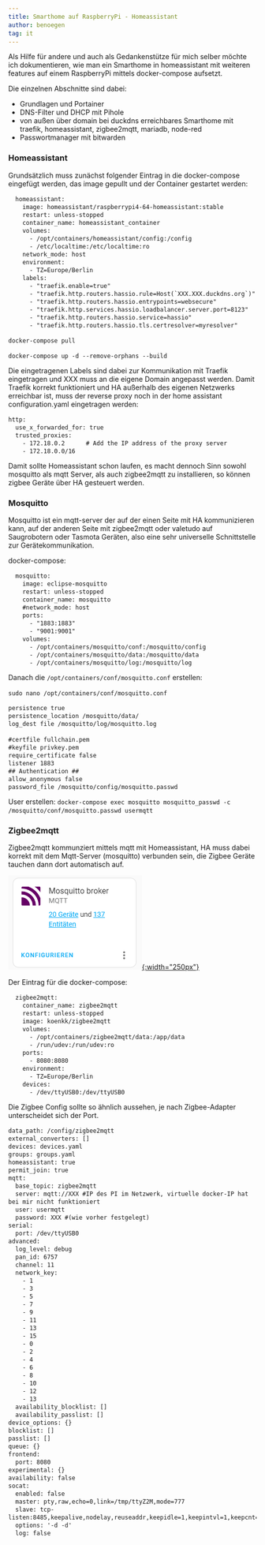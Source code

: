 ```yaml
---
title: Smarthome auf RaspberryPi - Homeassistant
author: benoegen
tag: it
---
```

Als Hilfe für andere und auch als Gedankenstütze für mich selber möchte ich dokumentieren, wie man ein Smarthome in homeassistant mit weiteren features auf einem RaspberryPi mittels docker-compose aufsetzt.

Die einzelnen Abschnitte sind dabei:

  - Grundlagen und Portainer
  - DNS-Filter und DHCP mit Pihole
  - von außen über domain bei duckdns erreichbares Smarthome mit traefik, homeassistant, zigbee2mqtt, mariadb, node-red
  - Passwortmanager mit bitwarden

### Homeassistant

Grundsätzlich muss zunächst folgender Eintrag in die docker-compose eingefügt werden, das image gepullt und der Container gestartet werden:

```
  homeassistant:
    image: homeassistant/raspberrypi4-64-homeassistant:stable
    restart: unless-stopped
    container_name: homeassistant_container
    volumes:
      - /opt/containers/homeassistant/config:/config
      - /etc/localtime:/etc/localtime:ro
    network_mode: host
    environment:
      - TZ=Europe/Berlin
    labels:
      - "traefik.enable=true"
      - "traefik.http.routers.hassio.rule=Host(`XXX.XXX.duckdns.org`)"
      - "traefik.http.routers.hassio.entrypoints=websecure"
      - "traefik.http.services.hassio.loadbalancer.server.port=8123"
      - "traefik.http.routers.hassio.service=hassio"
      - "traefik.http.routers.hassio.tls.certresolver=myresolver"
```

`docker-compose pull`

`docker-compose up -d --remove-orphans --build `


Die eingetragenen Labels sind dabei zur Kommunikation mit Traefik eingetragen und XXX muss an die eigene Domain angepasst werden. Damit Traefik korrekt funktioniert und HA außerhalb des eigenen Netzwerks erreichbar ist, muss der reverse proxy noch in der home assistant configuration.yaml eingetragen werden:

```
http:
  use_x_forwarded_for: true
  trusted_proxies:
    - 172.18.0.2      # Add the IP address of the proxy server
    - 172.18.0.0/16
```

Damit sollte Homeassistant schon laufen, es macht dennoch Sinn sowohl mosquitto als mqtt Server, als auch zigbee2mqtt zu installieren, so können zigbee Geräte über HA gesteuert werden.

<!--mehr-->

### Mosquitto

Mosquitto ist ein mqtt-server der auf der einen Seite mit HA kommunizieren kann, auf der anderen Seite mit zigbee2mqtt oder valetudo auf Saugrobotern oder Tasmota Geräten, also eine sehr universelle Schnittstelle zur Gerätekommunikation.

docker-compose:

```
  mosquitto:
    image: eclipse-mosquitto
    restart: unless-stopped
    container_name: mosquitto
    #network_mode: host
    ports:
      - "1883:1883"
      - "9001:9001"
    volumes:
      - /opt/containers/mosquitto/conf:/mosquitto/config
      - /opt/containers/mosquitto/data:/mosquitto/data
      - /opt/containers/mosquitto/log:/mosquitto/log
```

Danach die `/opt/containers/conf/mosquitto.conf` erstellen:

`sudo nano /opt/containers/conf/mosquitto.conf` 
 
```
persistence true
persistence_location /mosquitto/data/
log_dest file /mosquitto/log/mosquitto.log

#certfile fullchain.pem
#keyfile privkey.pem
require_certificate false
listener 1883
## Authentication ##
allow_anonymous false
password_file /mosquitto/config/mosquitto.passwd
```
User erstellen: `docker-compose exec mosquitto mosquitto_passwd -c /mosquitto/conf/mosquitto.passwd usermqtt`


### Zigbee2mqtt

Zigbee2mqtt kommunziert mittels mqtt mit Homeassistant, HA muss dabei korrekt mit dem Mqtt-Server (mosquitto) verbunden sein, die Zigbee Geräte tauchen dann dort automatisch auf.

[![1](/assets/screenshots/p0zEi9Hk38.png){:width="250px"}](/assets/screenshots/p0zEi9Hk38.png)

Der Eintrag für die docker-compose:

```
  zigbee2mqtt:
    container_name: zigbee2mqtt
    restart: unless-stopped
    image: koenkk/zigbee2mqtt
    volumes:
      - /opt/containers/zigbee2mqtt/data:/app/data
      - /run/udev:/run/udev:ro
    ports:
      - 8080:8080
    environment:
      - TZ=Europe/Berlin
    devices:
      - /dev/ttyUSB0:/dev/ttyUSB0
```

Die Zigbee Config sollte so ähnlich aussehen, je nach Zigbee-Adapter unterscheidet sich der Port.

```
data_path: /config/zigbee2mqtt
external_converters: []
devices: devices.yaml
groups: groups.yaml
homeassistant: true
permit_join: true
mqtt:
  base_topic: zigbee2mqtt
  server: mqtt://XXX #IP des PI im Netzwerk, virtuelle docker-IP hat bei mir nicht funktioniert
  user: usermqtt
  password: XXX #(wie vorher festgelegt)
serial:
  port: /dev/ttyUSB0
advanced:
  log_level: debug
  pan_id: 6757
  channel: 11
  network_key:
    - 1
    - 3
    - 5
    - 7
    - 9
    - 11
    - 13
    - 15
    - 0
    - 2
    - 4
    - 6
    - 8
    - 10
    - 12
    - 13
  availability_blocklist: []
  availability_passlist: []
device_options: {}
blocklist: []
passlist: []
queue: {}
frontend:
  port: 8080
experimental: {}
availability: false
socat:
  enabled: false
  master: pty,raw,echo=0,link=/tmp/ttyZ2M,mode=777
  slave: tcp-listen:8485,keepalive,nodelay,reuseaddr,keepidle=1,keepintvl=1,keepcnt=5
  options: '-d -d'
  log: false

```